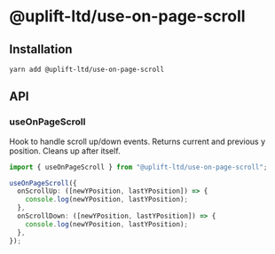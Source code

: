 # @uplift-ltd/use-on-page-scroll

## Installation

    yarn add @uplift-ltd/use-on-page-scroll

## API

### useOnPageScroll

Hook to handle scroll up/down events. Returns current and previous y position. Cleans up after
itself.

```ts
import { useOnPageScroll } from "@uplift-ltd/use-on-page-scroll";

useOnPageScroll({
  onScrollUp: ([newYPosition, lastYPosition]) => {
    console.log(newYPosition, lastYPosition);
  },
  onScrollDown: ([newYPosition, lastYPosition]) => {
    console.log(newYPosition, lastYPosition);
  },
});
```
